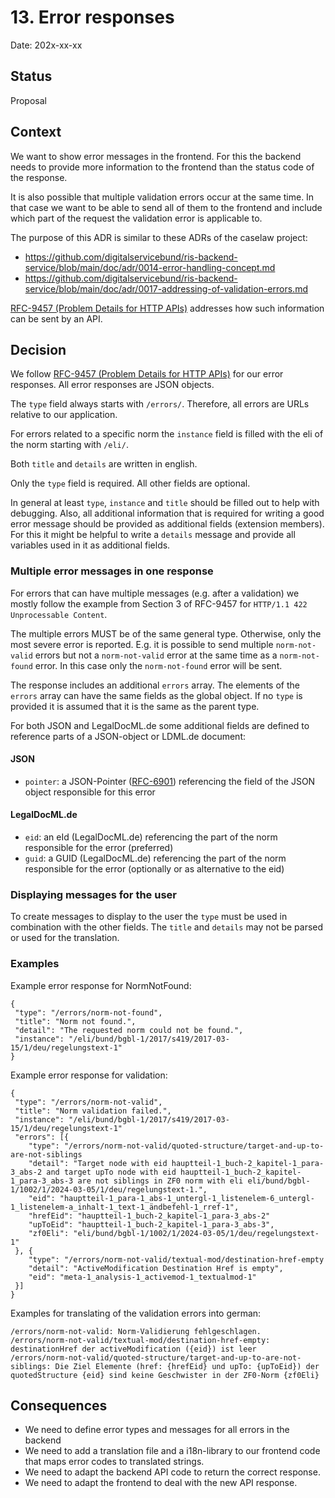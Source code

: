 # 13. Error responses

Date: 202x-xx-xx

## Status

Proposal

## Context

We want to show error messages in the frontend. For this the backend needs to provide more information to the frontend
than the status code of the response.

It is also possible that multiple validation errors occur at the same time. In that case we want to be able to send all
of them to the frontend and include which part of the request the validation error is applicable to.

The purpose of this ADR is similar to these ADRs of the caselaw project:

- https://github.com/digitalservicebund/ris-backend-service/blob/main/doc/adr/0014-error-handling-concept.md
- https://github.com/digitalservicebund/ris-backend-service/blob/main/doc/adr/0017-addressing-of-validation-errors.md

[RFC-9457 (Problem Details for HTTP APIs)](https://www.rfc-editor.org/rfc/rfc9457) addresses how such information can be
sent by an API.

## Decision

We follow [RFC-9457 (Problem Details for HTTP APIs)](https://www.rfc-editor.org/rfc/rfc9457) for our error responses.
All error responses are JSON objects.

The `type` field always starts with `/errors/`. Therefore, all errors are URLs relative to our application.

For errors related to a specific norm the `instance` field is filled with the eli of the norm starting with `/eli/`.

Both `title` and `details` are written in english.

Only the `type` field is required. All other fields are optional.

In general at least `type`, `instance` and `title` should be filled out to help with debugging. Also, all additional
information that is required for writing a good error message should be provided as additional fields (extension
members). For this it might be helpful to write a `details` message and provide all variables used in it as additional
fields.

### Multiple error messages in one response

For errors that can have multiple messages (e.g. after a validation) we mostly follow the example from Section 3 of
RFC-9457 for `HTTP/1.1 422 Unprocessable Content`.

The multiple errors MUST be of the same general type. Otherwise, only the most severe error is reported. E.g. it is
possible to send multiple `norm-not-valid` errors but not a `norm-not-valid` error at the same time as
a `norm-not-found` error. In this case only the `norm-not-found` error will be sent.

The response includes an additional `errors` array. The elements of the `errors` array can have the same fields as the
global object. If no `type` is provided it is assumed that it is the same as the parent type.

For both JSON and LegalDocML.de some additional fields are defined to reference parts of a JSON-object or LDML.de
document:

#### JSON

- `pointer`: a JSON-Pointer ([RFC-6901](https://www.rfc-editor.org/info/rfc6901)) referencing the field of the JSON
  object responsible for this error

#### LegalDocML.de

- `eid`: an eId (LegalDocML.de) referencing the part of the norm responsible for the error (preferred)
- `guid`: a GUID (LegalDocML.de) referencing the part of the norm responsible for the error (optionally or as
  alternative to the eid)

### Displaying messages for the user

To create messages to display to the user the `type` must be used in combination with the other fields. The `title`
and `details` may not be parsed or used for the translation.

### Examples

Example error response for NormNotFound:

```
{
 "type": "/errors/norm-not-found",
 "title": "Norm not found.",
 "detail": "The requested norm could not be found.",
 "instance": "/eli/bund/bgbl-1/2017/s419/2017-03-15/1/deu/regelungstext-1"
}
```

Example error response for validation:

```
{
 "type": "/errors/norm-not-valid",
 "title": "Norm validation failed.",
 "instance": "/eli/bund/bgbl-1/2017/s419/2017-03-15/1/deu/regelungstext-1"
 "errors": [{
    "type": "/errors/norm-not-valid/quoted-structure/target-and-up-to-are-not-siblings
    "detail": "Target node with eid hauptteil-1_buch-2_kapitel-1_para-3_abs-2 and target upTo node with eid hauptteil-1_buch-2_kapitel-1_para-3_abs-3 are not siblings in ZF0 norm with eli eli/bund/bgbl-1/1002/1/2024-03-05/1/deu/regelungstext-1.",
    "eid": "hauptteil-1_para-1_abs-1_untergl-1_listenelem-6_untergl-1_listenelem-a_inhalt-1_text-1_ändbefehl-1_rref-1",
    "hrefEid": "hauptteil-1_buch-2_kapitel-1_para-3_abs-2"
    "upToEid": "hauptteil-1_buch-2_kapitel-1_para-3_abs-3",
    "zf0Eli": "eli/bund/bgbl-1/1002/1/2024-03-05/1/deu/regelungstext-1"
 }, {
    "type": "/errors/norm-not-valid/textual-mod/destination-href-empty
    "detail": "ActiveModification Destination Href is empty",
    "eid": "meta-1_analysis-1_activemod-1_textualmod-1"
 }]
}
```

Examples for translating of the validation errors into german:

```
/errors/norm-not-valid: Norm-Validierung fehlgeschlagen.
/errors/norm-not-valid/textual-mod/destination-href-empty: destinationHref der activeModification ({eid}) ist leer
/errors/norm-not-valid/quoted-structure/target-and-up-to-are-not-siblings: Die Ziel Elemente (href: {hrefEid} und upTo: {upToEid}) der quotedStructure {eid} sind keine Geschwister in der ZF0-Norm {zf0Eli}
```

## Consequences

* We need to define error types and messages for all errors in the backend
* We need to add a translation file and a i18n-library to our frontend code that maps error codes to translated strings.
* We need to adapt the backend API code to return the correct response.
* We need to adapt the frontend to deal with the new API response.
